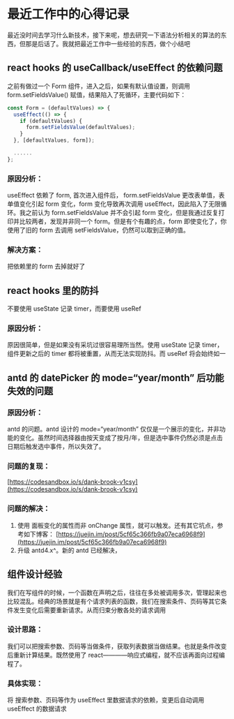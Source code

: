 # 最近工作中的心得记录

最近没时间去学习什么新技术，接下来呢，想去研究一下语法分析相关的算法的东西，但那是后话了。我就把最近工作中一些经验的东西，做个小结吧

## react hooks 的 useCallback/useEffect 的依赖问题

之前有做过一个 Form 组件，进入之后，如果有默认值设置，则调用 form.setFieldsValue() 赋值，结果陷入了死循环，主要代码如下：

```js
const Form = (defaultValues) => {
  useEffect(() => {
    if (defaultValues) {
      form.setFieldsValue(defaultValues);
    }
  }, [defaultValues, form]);

  ......
};
```

### 原因分析：

useEffect 依赖了 form, 首次进入组件后， form.setFieldsValue 更改表单值，表单值变化引起 form 变化，form 变化导致再次调用 useEffect，因此陷入了无限循环。我之前认为 form.setFieldsValue 并不会引起 form 变化，但是我通过反复打印并比较两者，发现并非同一个 form。但是有个有趣的点，form 即使变化了，你使用了旧的 form 去调用 setFieldsValue，仍然可以取到正确的值。

### 解决方案：

把依赖里的 form 去掉就好了

## react hooks 里的防抖

不要使用 useState 记录 timer，而要使用 useRef

### 原因分析：
原因很简单，但是如果没有采坑过很容易理所当然。使用 useState 记录 timer，组件更新之后的 timer 都将被重置，从而无法实现防抖。而 useRef 将会始终如一

## antd 的 datePicker 的 mode=“year/month” 后功能失效的问题

### 原因分析：

antd 的问题。antd 设计的 mode=“year/month” 仅仅是一个展示的变化，并非功能的变化。虽然时间选择器由按天变成了按月/年，但是选中事件仍然必须是点击日期后触发选中事件，所以失效了。

### 问题的复现：

[https://codesandbox.io/s/dank-brook-v1csy](https://codesandbox.io/s/dank-brook-v1csy)

### 问题的解决：

1. 使用 面板变化的属性而非 onChange 属性，就可以触发。还有其它坑点，参考如下博客： [https://juejin.im/post/5cf65c366fb9a07eca6968f9](https://juejin.im/post/5cf65c366fb9a07eca6968f9)
2. 升级 antd4.x^。新的 antd 已经解决，

## 组件设计经验

我们在写组件的时候，一个函数在声明之后，往往在多处被调用多次，管理起来也比较混乱。经典的场景就是有个请求列表的函数，我们在搜索条件、页码等其它条件发生变化后需要重新请求。从而归束分散各处的请求调用

### 设计思路：

我们可以把搜索参数、页码等当做条件，获取列表数据当做结果。也就是条件改变后重新计算结果。既然使用了 react————响应式编程，就不应该再面向过程编程了。

### 具体实现：
将 搜索参数、页码等作为 useEffect 里数据请求的依赖，变更后自动调用 useEffect 的数据请求
